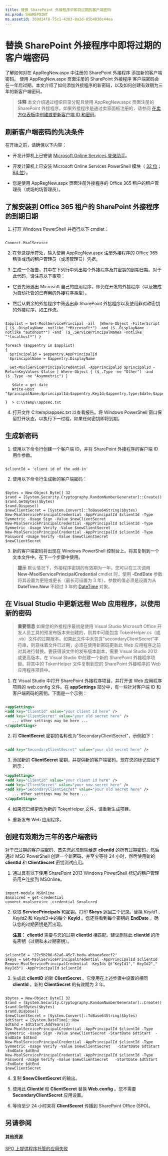 ```yaml
---
title: 替换 SharePoint 外接程序中即将过期的客户端密码
ms.prod: SHAREPOINT
ms.assetid: 369d14f0-75c1-4383-8a2d-05b4030c44ea
---
```



# 替换 SharePoint 外接程序中即将过期的客户端密码
了解如何对在 AppRegNew.aspx 中注册的 SharePoint 外接程序 添加新的客户端密码。
使用 AppRegNew.aspx 页面注册的 SharePoint 外接程序 客户端密码会在一年后过期。本文介绍了如何添加外接程序的新密码，以及如何创建有效期为三年的新客户端密码。





> **注释**
> 本文介绍通过组织目录分配且使用 AppRegNew.aspx 页面注册的 SharePoint 外接程序。如果外接程序是通过卖家面板注册的，请参阅 [在卖方仪表板中创建或更新客户端 ID 和密码](http://msdn.microsoft.com/library/f7852781-922f-4499-9dd4-c266907a8c14%28Office.15%29.aspx#bk_update)。 





## 刷新客户端密码的先决条件

在开始之前，请确保以下内容：




- 开发计算机上已安装  [Microsoft Online Services 登录助手](http://www.microsoft.com/download/details.aspx?id=39267)。


- 开发计算机上已安装 Microsoft Online Services PowerShell 模块（ [32 位](http://go.microsoft.com/fwlink/p/?linkid=236298)； [64 位](http://go.microsoft.com/fwlink/p/?linkid=236297)）。


- 您是使用 AppRegNew.aspx 页面注册外接程序的 Office 365 租户的租户管理员（或场的场管理员）。



## 了解安装到 Office 365 租户的 SharePoint 外接程序的到期日期






1. 打开 Windows PowerShell 并运行以下 cmdlet：

  ```

Connect-MsolService

  ```

2. 在登录提示符处，输入使用 AppRegNew.aspx 注册外接程序的 Office 365 租赁或场的租户管理员（或场管理员）凭据。


3. 生成一个报告，其中在下列行中列出每个外接程序及其密钥的到期日期。对于此代码，请注意以下事项：

  - 它首先筛选出 Microsoft 自己的应用程序，即仍在开发的外接程序（以及被成为自动托管的已弃用的外接程序类型）。


  - 然后从剩余的外接程序中筛选出非 SharePoint 外接程序以及使用非对称密钥的外接程序，如工作流。



  ```

$applist = Get-MsolServicePrincipal -all  |Where-Object -FilterScript { ($_.DisplayName -notlike "*Microsoft*") -and ($_.DisplayName -notlike "autohost*") -and  ($_.ServicePrincipalNames -notlike "*localhost*") }

foreach ($appentry in $applist)
{
    $principalId = $appentry.AppPrincipalId
    $principalName = $appentry.DisplayName

    Get-MsolServicePrincipalCredential -AppPrincipalId $principalId -ReturnKeyValues $false | Where-Object { ($_.Type -ne "Other") -and ($_.Type -ne "Asymmetric") }

     $date = get-date
     Write-Host "$principalName;$principalId;$appentry.KeyId;$appentry.type;$date;$appentry.Usage"

}  > c:\\temp\\appsec.txt
  ```

4. 打开文件 C:\\temp\\appsec.txt 以查看报告。将 Windows PowerShell 窗口保留打开状态，以执行下一过程，如果任何密钥即将到期。



## 生成新密码






1. 使用以下命令行创建一个客户端 ID，并将 SharePoint 外接程序的客户端 ID 用作参数。

  ```

$clientId = 'client id of the add-in'

  ```

2. 使用以下命令行生成新的客户端密码：

  ```

$bytes = New-Object Byte[] 32
$rand = [System.Security.Cryptography.RandomNumberGenerator]::Create()
$rand.GetBytes($bytes)
$rand.Dispose()
$newClientSecret = [System.Convert]::ToBase64String($bytes)
New-MsolServicePrincipalCredential -AppPrincipalId $clientId -Type Symmetric -Usage Sign -Value $newClientSecret
New-MsolServicePrincipalCredential -AppPrincipalId $clientId -Type Symmetric -Usage Verify -Value $newClientSecret
New-MsolServicePrincipalCredential -AppPrincipalId $clientId -Type Password -Usage Verify -Value $newClientSecret
$newClientSecret
  ```

3. 新的客户端密码将出现在 Windows PowerShell 控制台上。将其复制到一个文本文件中。在下一个步骤中使用。



> **提示**
> 默认情况下，外接程序密钥的有效期为一年。您可以在三次调用 **New-MsolServicePrincipalCredential** cmdlet 时，使用 **-EndDate** 参数将其设置为更短或更长（最长可设置为 3 年）。参数的值必须是设置为从 **DateTime.Now** 不超过 3 年的 [DateTime](http://msdn2.microsoft.com/ZH-CN/library/03ybds8y) 对象。





## 在 Visual Studio 中更新远程 Web 应用程序，以使用新的密码


> **重要信息**
> 如果您的外接程序最初是使用 Visual Studio Microsoft Office 开发人员工具的预发布版本来创建的，则其中可能包含 TokenHelper.cs（或 .vb）文件的过期版本。如果此文件中未包含"secondaryClientSecret"字符串，则意味着文件已过期，必须在使用新密码更新此 Web 应用程序之前对其进行替换。要获得该文件的发布版本副本，需要 Visual Studio 2012 或更高版本。在 Visual Studio 中创建一个新的 SharePoint 外接程序项目。将其中的 TokenHelper 文件复制到您的 SharePoint 外接程序的 Web 应用程序项目中。 





1. 在 Visual Studio 中打开 SharePoint 外接程序项目，并打开该 Web 应用程序项目的 web.config 文件。在 **appSettings** 部分中，有一些针对客户端 ID 和客户端密码的密钥。下面是一个示例：

  ```XML

<appSettings>
  <add key="ClientId" value="your client id here" />
  <add key="ClientSecret" value="your old secret here" />
     ... other settings may be here ...
</appSettings>

  ```

2. 将 **ClientSecret** 密钥的名称改为"SecondaryClientSecret"，示例如下：

  ```XML

<add key="SecondaryClientSecret" value="your old secret here" />
  ```

3. 添加新的 **ClientSecret** 密钥，并提供新的客户端密码。现在您的标记应如下所示：

  ```XML
  <appSettings>
  <add key="ClientId" value="your client id here" />
  <add key="ClientSecret" value="your new secret here" />
  <add key="SecondaryClientSecret" value="your old secret here" />
     ... other settings may be here ...
</appSettings>
  ```

4. 如果您已经更改为新的 TokenHelper 文件，请重新生成项目。


5. 重新发布 Web 应用程序。



## 创建有效期为三年的客户端密码

对于已过期的客户端密码，首先您必须删除给定 **clientId** 的所有过期密码。然后通过 MSO PowerShell 创建一个新密码，并至少等待 24 小时，然后使用新的 **clientId** 和 **ClientSecret** 密钥测试应用。




1. 通过具有以下使用 SharePoint 2013 Windows PowerShell 标记的租户管理员用户连接到 MSOnline。

  ```

import-module MSOnline
$msolcred = get-credential
connect-msolservice -credential $msolcred

  ```

2. 获取 **ServicePrincipals** 和密钥。打印 **$keys** 返回三个记录。替换 *KeyId1*  、 *KeyId2*  和 *KeyId3*  中的每个 **KeyId** 。您还将看到每个密钥的 **EndDate** 。确认您的过期密钥是否出现。

    **注意：** **clientId** 需要与您的过期 **clientId** 相匹配。建议删除此 **clientId** 的所有密钥（过期和未过期密钥）。



  ```

$clientId = "27c5b286-62a6-45c7-beda-abbaea6eecf2"
$keys = Get-MsolServicePrincipalCredential -AppPrincipalId $clientId
Remove-MsolServicePrincipalCredential -KeyIds @("KeyId1"," KeyId2"," KeyId3") -AppPrincipalId $clientId 

  ```

3. 生成此 **clientID** 的新 **ClientSecret** 。它使用在上述步骤中设置的相同 **clientId** 。新的 **ClientSecret** 的有效期为 3 年。

  ```

$bytes = New-Object Byte[] 32
$rand = [System.Security.Cryptography.RandomNumberGenerator]::Create()
$rand.GetBytes($bytes)
$rand.Dispose()
$newClientSecret = [System.Convert]::ToBase64String($bytes)
$dtStart = [System.DateTime]::Now
$dtEnd = $dtStart.AddYears(3)
New-MsolServicePrincipalCredential -AppPrincipalId $clientId -Type Symmetric -Usage Sign -Value $newClientSecret -StartDate $dtStart  -EndDate $dtEnd
New-MsolServicePrincipalCredential -AppPrincipalId $clientId -Type Symmetric -Usage Verify -Value $newClientSecret   -StartDate $dtStart  -EndDate $dtEnd
New-MsolServicePrincipalCredential -AppPrincipalId $clientId -Type Password -Usage Verify -Value $newClientSecret   -StartDate $dtStart  -EndDate $dtEnd
$newClientSecret

  ```

4. 复制 **$newClientSecret** 的输出。


5. 使用此 **ClientId** 和 **ClientSecret** 替换 **Web.config** 。您不需要 **SecondaryClientSecret** 应用设置。


6. 等待至少 24 小时来将 **ClientSecret** 传播到 SharePoint Office (SPO)。



## 另请参阅


#### 其他资源





 [SPO 上提供程序托管的应用失败](http://blogs.technet.com/b/sharepointdevelopersupport/archive/2015/03/11/provider-hosted-app-fails-on-spo.aspx)
